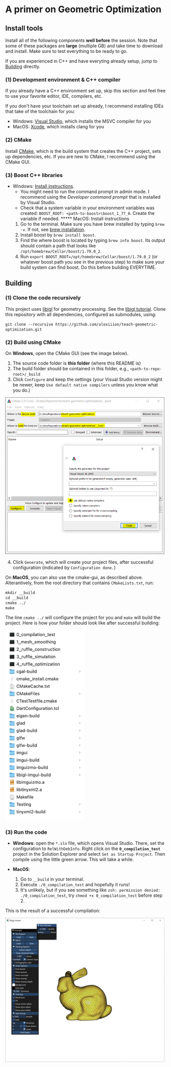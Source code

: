 # A primer on Geometric Optimization


## Install tools
Install all of the following components **well before** the session. Note that some of these packages are **large** (multiple GB) and take time to download and install. Make sure to test everything to be ready to go.

If you are experienced in C++ and have everyting already setup, jump to [Building](#building) directly.

### (1) Development environment & C++ compiler
If you already have a C++ environment set up, skip this section and feel free to use your favorite editor, IDE, compilers, etc.  

If you don't have your toolchain set up already, I recommend installing IDEs that take of the toolchain for you:
* Windows: [Visual Studio](https://visualstudio.microsoft.com/vs/community/), which installs the MSVC compiler for you
* MacOS: [Xcode](https://developer.apple.com/xcode/), which installs clang for you

### (2) CMake
Install [CMake](https://cmake.org/download/), which is the build system that creates the C++ project, sets up dependencies, etc. If you are new to CMake, I recommend using the CMake GUI.

### (3) Boost C++ libraries
* Windows: [Install instructions](https://robots.uc3m.es/installation-guides/install-boost.html#install-boost-windows). 
    * You might need to run the command prompt in admin mode. I recommend using the *Developer command prompt* that is installed by Visual Studio. 
    * Check that a system variable in your environment variables was created: `BOOST_ROOT: <path-to-boost>\boost_1_77_0`. Create the variable if needed.
***** MacOS: Install instructions
  1. Go to the terminal. Make sure you have brew installed by typing `brew -v`. If not, see [brew installation](https://docs.brew.sh/Installation).
  2. Install boost by `brew install boost`.
  3. Find the where boost is located by typing `brew info boost`. Its output should contain a path that looks like `/opt/homebrew/Cellar/boost/1.79.0_2`.
  4. Run `export BOOST_ROOT=/opt/homebrew/Cellar/boost/1.79.0_2` (or whatever boost path you see in the previous step) to make sure your build system can find boost. Do this before building EVERYTIME.

## Building

### (1) Clone the code **recursively**
This project uses [libigl](https://github.com/libigl/libigl/) for geometry processing. See the [libigl tutorial](https://libigl.github.io/tutorial/).
Clone this repository with all dependencies, configured as submodules, using:
```
git clone --recursive https://github.com/alexiiion/teach-geometric-optimization.git
```

### (2) Build using CMake
On **Windows**, open the CMake GUI (see the image below). 
1. The source code folder is **this folder** (where this README is)  
2. The build folder should be contained in this folder, e.g., `<path-to-repo-root>/_build`
3. Click `Configure` and keep the settings (your Visual Studio version might be newer, keep `Use default native compilers` unless you know what you do.)

<img src="./_instructions/cmake-gui-initial-config.PNG" width="500"/>

<!-- 4. At the end of the output `Configuration done.`  -->
4. Click `Generate`, which will create your project files, after successful configuration (indicated by `Configuration done.`)


On **MacOS**, you can also use the cmake-gui, as described above. Alterantively, from the root directory that contains `CMakeLists.txt`, run:

```
mkdir __build
cd __build
cmake ../
make
```

<!-- There are some warnings due to changes in the build system of libigl. It still works. After running cmake, the output should be `Configuring done`. -->

The line `cmake ../` will configure the project for you and `make` will build the project. Here is how your folder should look like after successful building:

<img src="./_instructions/macos-folder-afterbuilding.png" width="250"/>


### (3) Run the code

* **Windows**: open the `*.sln` file, which opens Visual Studio. There, set the configuration to `RelWithDebInfo`. Right click on the **`0_compilation_test`** project in the Solution Explorer and select `Set as Startup Project`. Then compile using the little green arrow. This will take a while.

* **MacOS**:
  1. Go to `__build` in your terminal.
  2. Execute `./0_compilation_test` and hopefully it runs!
  3. It's unlikely, but if you see something like `zsh: permission denied: ./0_compilation_test`, try `chmod +x 0_compilation_test` before step 2.

This is the result of a successful compilation:

<img src="./_instructions/result.PNG" width="500"/>
